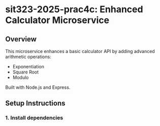 # sit323-2025-prac4c: Enhanced Calculator Microservice

## Overview
This microservice enhances a basic calculator API by adding advanced arithmetic operations:
- Exponentiation
- Square Root
- Modulo

Built with Node.js and Express.

## Setup Instructions

### 1. Install dependencies
